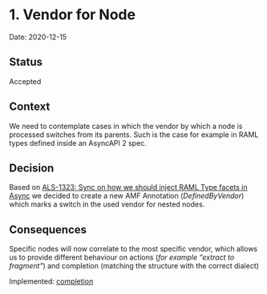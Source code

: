 # 1. Vendor for Node

Date: 2020-12-15

## Status

Accepted

## Context
We need to contemplate cases in which the vendor by which a node is processed switches from its parents.
Such is the case for example in RAML types defined inside an AsyncAPI 2 spec. 

## Decision

Based on [ALS-1323: Sync on how we should inject RAML Type facets in Async](https://www.mulesoft.org/jira/browse/ALS-1323) we decided to create a new AMF Annotation (_DefinedByVendor_) which marks a switch in the used vendor for nested nodes.

## Consequences
Specific nodes will now correlate to the most specific vendor, which allows us to provide different behaviour on actions (_for example "extract to fragment"_) and completion (matching the structure with the correct dialect)

Implemented: [completion](../completion/0002-type-suggestion-by-vendor.md)
